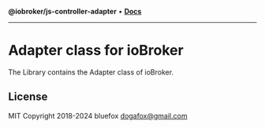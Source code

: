 **@iobroker/js-controller-adapter** • [**Docs**](globals.md)

***

# Adapter class for ioBroker
The Library contains the Adapter class of ioBroker.

## License
MIT
Copyright 2018-2024 bluefox <dogafox@gmail.com>

